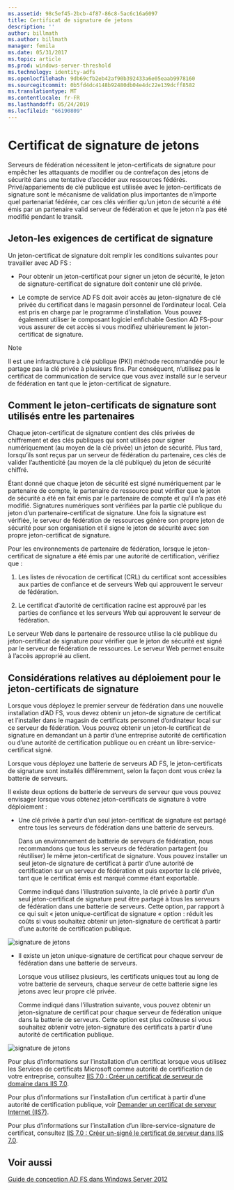 ```yaml
---
ms.assetid: 98c5ef45-2bcb-4f87-86c8-5ac6c16a6097
title: Certificat de signature de jetons
description: ''
author: billmath
ms.author: billmath
manager: femila
ms.date: 05/31/2017
ms.topic: article
ms.prod: windows-server-threshold
ms.technology: identity-adfs
ms.openlocfilehash: 9db69cfb2eb42af90b392433a6e05eaab9978160
ms.sourcegitcommit: 0b5fd4dc4148b92480db04e4dc22e139dcff8582
ms.translationtype: MT
ms.contentlocale: fr-FR
ms.lasthandoff: 05/24/2019
ms.locfileid: "66190809"
---
```

# <a name="token-signing-certificates"></a>Certificat de signature de jetons

Serveurs de fédération nécessitent le jeton\-certificats de signature pour empêcher les attaquants de modifier ou de contrefaçon des jetons de sécurité dans une tentative d’accéder aux ressources fédérés. Privé\/appariements de clé publique est utilisée avec le jeton\-certificats de signature sont le mécanisme de validation plus importantes de n’importe quel partenariat fédérée, car ces clés vérifier qu’un jeton de sécurité a été émis par un partenaire valid serveur de fédération et que le jeton n’a pas été modifié pendant le transit.  
  
## <a name="token-signing-certificate-requirements"></a>Jeton\-les exigences de certificat de signature  
Un jeton\-certificat de signature doit remplir les conditions suivantes pour travailler avec AD FS :  
  
-   Pour obtenir un jeton\-certificat pour signer un jeton de sécurité, le jeton de signature\-certificat de signature doit contenir une clé privée.  
  
-   Le compte de service AD FS doit avoir accès au jeton\-signature de clé privée du certificat dans le magasin personnel de l’ordinateur local. Cela est pris en charge par le programme d’installation. Vous pouvez également utiliser le composant logiciel enfichable Gestion AD FS\-pour vous assurer de cet accès si vous modifiez ultérieurement le jeton\-certificat de signature.  
  
> [!NOTE]  
> Il est une infrastructure à clé publique \(PKI\) méthode recommandée pour le partage pas la clé privée à plusieurs fins. Par conséquent, n’utilisez pas le certificat de communication de service que vous avez installé sur le serveur de fédération en tant que le jeton\-certificat de signature.  
  
## <a name="how-token-signing-certificates-are-used-across-partners"></a>Comment le jeton\-certificats de signature sont utilisés entre les partenaires  
Chaque jeton\-certificat de signature contient des clés privées de chiffrement et des clés publiques qui sont utilisés pour signer numériquement \(au moyen de la clé privée\) un jeton de sécurité. Plus tard, lorsqu’ils sont reçus par un serveur de fédération du partenaire, ces clés de valider l’authenticité \(au moyen de la clé publique\) du jeton de sécurité chiffré.  
  
Étant donné que chaque jeton de sécurité est signé numériquement par le partenaire de compte, le partenaire de ressource peut vérifier que le jeton de sécurité a été en fait émis par le partenaire de compte et qu’il n’a pas été modifié. Signatures numériques sont vérifiées par la partie clé publique du jeton d’un partenaire\-certificat de signature. Une fois la signature est vérifiée, le serveur de fédération de ressources génère son propre jeton de sécurité pour son organisation et il signe le jeton de sécurité avec son propre jeton\-certificat de signature.  
  
Pour les environnements de partenaire de fédération, lorsque le jeton\-certificat de signature a été émis par une autorité de certification, vérifiez que :  
  
1.  Les listes de révocation de certificat \(CRL\) du certificat sont accessibles aux parties de confiance et de serveurs Web qui approuvent le serveur de fédération.  
  
2.  Le certificat d’autorité de certification racine est approuvé par les parties de confiance et les serveurs Web qui approuvent le serveur de fédération.  
  
Le serveur Web dans le partenaire de ressource utilise la clé publique du jeton\-certificat de signature pour vérifier que le jeton de sécurité est signé par le serveur de fédération de ressources. Le serveur Web permet ensuite à l’accès approprié au client.  
  
## <a name="deployment-considerations-for-token-signing-certificates"></a>Considérations relatives au déploiement pour le jeton\-certificats de signature  
Lorsque vous déployez le premier serveur de fédération dans une nouvelle installation d’AD FS, vous devez obtenir un jeton\-de signature de certificat et l’installer dans le magasin de certificats personnel d’ordinateur local sur ce serveur de fédération. Vous pouvez obtenir un jeton\-le certificat de signature en demandant un à partir d’une entreprise autorité de certification ou d’une autorité de certification publique ou en créant un libre-service\-certificat signé.  
  
Lorsque vous déployez une batterie de serveurs AD FS, le jeton\-certificats de signature sont installés différemment, selon la façon dont vous créez la batterie de serveurs.  
  
Il existe deux options de batterie de serveurs de serveur que vous pouvez envisager lorsque vous obtenez jeton\-certificats de signature à votre déploiement :  
  
-   Une clé privée à partir d’un seul jeton\-certificat de signature est partagé entre tous les serveurs de fédération dans une batterie de serveurs.  
  
    Dans un environnement de batterie de serveurs de fédération, nous recommandons que tous les serveurs de fédération partagent \(ou réutiliser\) le même jeton\-certificat de signature. Vous pouvez installer un seul jeton\-de signature de certificat à partir d’une autorité de certification sur un serveur de fédération et puis exporter la clé privée, tant que le certificat émis est marqué comme étant exportable.  
  
    Comme indiqué dans l’illustration suivante, la clé privée à partir d’un seul jeton\-certificat de signature peut être partagé à tous les serveurs de fédération dans une batterie de serveurs. Cette option, par rapport à ce qui suit « jeton unique\-certificat de signature « option : réduit les coûts si vous souhaitez obtenir un jeton\-signature de certificat à partir d’une autorité de certification publique.  
  
![signature de jetons](media/adfs2_fedserver_certstory_3.gif)  
  
-   Il existe un jeton unique\-signature de certificat pour chaque serveur de fédération dans une batterie de serveurs.  
  
    Lorsque vous utilisez plusieurs, les certificats uniques tout au long de votre batterie de serveurs, chaque serveur de cette batterie signe les jetons avec leur propre clé privée.  
  
    Comme indiqué dans l’illustration suivante, vous pouvez obtenir un jeton\-signature de certificat pour chaque serveur de fédération unique dans la batterie de serveurs. Cette option est plus coûteuse si vous souhaitez obtenir votre jeton\-signature des certificats à partir d’une autorité de certification publique.  
  
![signature de jetons](media/adfs2_fedserver_certstory_4.gif)  
  
Pour plus d’informations sur l’installation d’un certificat lorsque vous utilisez les Services de certificats Microsoft comme autorité de certification de votre entreprise, consultez [IIS 7.0 : Créer un certificat de serveur de domaine dans IIS 7.0](https://go.microsoft.com/fwlink/?LinkId=108548).  
  
Pour plus d’informations sur l’installation d’un certificat à partir d’une autorité de certification publique, voir [Demander un certificat de serveur Internet (IIS7)](https://go.microsoft.com/fwlink/?LinkId=108549).  
  
Pour plus d’informations sur l’installation d’un libre-service\-signature de certificat, consultez [IIS 7.0 : Créer un\-signé le certificat de serveur dans IIS 7.0](https://go.microsoft.com/fwlink/?LinkID=108271).  
  
## <a name="see-also"></a>Voir aussi
[Guide de conception AD FS dans Windows Server 2012](AD-FS-Design-Guide-in-Windows-Server-2012.md)
